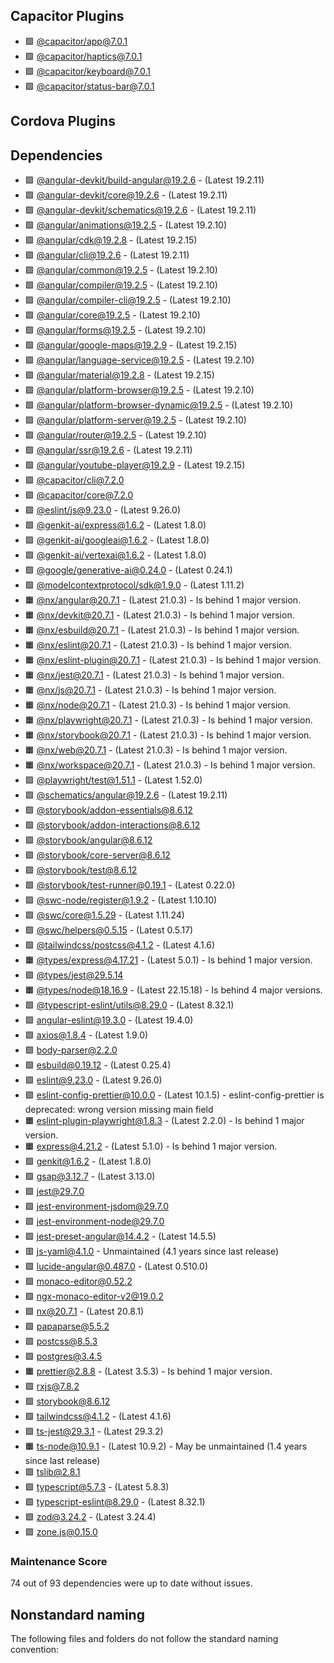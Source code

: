 ## Capacitor Plugins

- 🟩 [@capacitor/app@7.0.1](https://github.com/ionic-team/capacitor-plugins.git)
- 🟩 [@capacitor/haptics@7.0.1](https://github.com/ionic-team/capacitor-plugins.git)
- 🟩 [@capacitor/keyboard@7.0.1](https://github.com/ionic-team/capacitor-plugins.git)
- 🟩 [@capacitor/status-bar@7.0.1](https://github.com/ionic-team/capacitor-plugins.git)
## Cordova Plugins

## Dependencies

- 🟩 [@angular-devkit/build-angular@19.2.6](https://github.com/angular/angular-cli.git) - (Latest 19.2.11)
- 🟩 [@angular-devkit/core@19.2.6](https://github.com/angular/angular-cli.git) - (Latest 19.2.11)
- 🟩 [@angular-devkit/schematics@19.2.6](https://github.com/angular/angular-cli.git) - (Latest 19.2.11)
- 🟩 [@angular/animations@19.2.5](https://github.com/angular/angular.git) - (Latest 19.2.10)
- 🟩 [@angular/cdk@19.2.8](https://github.com/angular/components.git) - (Latest 19.2.15)
- 🟩 [@angular/cli@19.2.6](https://github.com/angular/angular-cli.git) - (Latest 19.2.11)
- 🟩 [@angular/common@19.2.5](https://github.com/angular/angular.git) - (Latest 19.2.10)
- 🟩 [@angular/compiler@19.2.5](https://github.com/angular/angular.git) - (Latest 19.2.10)
- 🟩 [@angular/compiler-cli@19.2.5](https://github.com/angular/angular.git) - (Latest 19.2.10)
- 🟩 [@angular/core@19.2.5](https://github.com/angular/angular.git) - (Latest 19.2.10)
- 🟩 [@angular/forms@19.2.5](https://github.com/angular/angular.git) - (Latest 19.2.10)
- 🟩 [@angular/google-maps@19.2.9](https://github.com/angular/components.git) - (Latest 19.2.15)
- 🟩 [@angular/language-service@19.2.5](https://github.com/angular/angular.git) - (Latest 19.2.10)
- 🟩 [@angular/material@19.2.8](https://github.com/angular/components.git) - (Latest 19.2.15)
- 🟩 [@angular/platform-browser@19.2.5](https://github.com/angular/angular.git) - (Latest 19.2.10)
- 🟩 [@angular/platform-browser-dynamic@19.2.5](https://github.com/angular/angular.git) - (Latest 19.2.10)
- 🟩 [@angular/platform-server@19.2.5](https://github.com/angular/angular.git) - (Latest 19.2.10)
- 🟩 [@angular/router@19.2.5](https://github.com/angular/angular.git) - (Latest 19.2.10)
- 🟩 [@angular/ssr@19.2.6](https://github.com/angular/angular-cli.git) - (Latest 19.2.11)
- 🟩 [@angular/youtube-player@19.2.9](https://github.com/angular/components.git) - (Latest 19.2.15)
- 🟩 [@capacitor/cli@7.2.0](https://github.com/ionic-team/capacitor.git)
- 🟩 [@capacitor/core@7.2.0](https://github.com/ionic-team/capacitor.git)
- 🟩 [@eslint/js@9.23.0](https://github.com/eslint/eslint.git) - (Latest 9.26.0)
- 🟩 [@genkit-ai/express@1.6.2](https://github.com/firebase/genkit.git) - (Latest 1.8.0)
- 🟩 [@genkit-ai/googleai@1.6.2](https://github.com/firebase/genkit.git) - (Latest 1.8.0)
- 🟩 [@genkit-ai/vertexai@1.6.2](https://github.com/firebase/genkit.git) - (Latest 1.8.0)
- 🟩 [@google/generative-ai@0.24.0](https://github.com/google/generative-ai-js.git) - (Latest 0.24.1)
- 🟩 [@modelcontextprotocol/sdk@1.9.0](https://github.com/modelcontextprotocol/typescript-sdk.git) - (Latest 1.11.2)
- 🟧 [@nx/angular@20.7.1](https://github.com/nrwl/nx.git) - (Latest 21.0.3) - Is behind 1 major version.
- 🟧 [@nx/devkit@20.7.1](https://github.com/nrwl/nx.git) - (Latest 21.0.3) - Is behind 1 major version.
- 🟧 [@nx/esbuild@20.7.1](https://github.com/nrwl/nx.git) - (Latest 21.0.3) - Is behind 1 major version.
- 🟧 [@nx/eslint@20.7.1](https://github.com/nrwl/nx.git) - (Latest 21.0.3) - Is behind 1 major version.
- 🟧 [@nx/eslint-plugin@20.7.1](https://github.com/nrwl/nx.git) - (Latest 21.0.3) - Is behind 1 major version.
- 🟧 [@nx/jest@20.7.1](https://github.com/nrwl/nx.git) - (Latest 21.0.3) - Is behind 1 major version.
- 🟧 [@nx/js@20.7.1](https://github.com/nrwl/nx.git) - (Latest 21.0.3) - Is behind 1 major version.
- 🟧 [@nx/node@20.7.1](https://github.com/nrwl/nx.git) - (Latest 21.0.3) - Is behind 1 major version.
- 🟧 [@nx/playwright@20.7.1](https://github.com/nrwl/nx.git) - (Latest 21.0.3) - Is behind 1 major version.
- 🟧 [@nx/storybook@20.7.1](https://github.com/nrwl/nx.git) - (Latest 21.0.3) - Is behind 1 major version.
- 🟧 [@nx/web@20.7.1](https://github.com/nrwl/nx.git) - (Latest 21.0.3) - Is behind 1 major version.
- 🟧 [@nx/workspace@20.7.1](https://github.com/nrwl/nx.git) - (Latest 21.0.3) - Is behind 1 major version.
- 🟩 [@playwright/test@1.51.1](https://github.com/microsoft/playwright.git) - (Latest 1.52.0)
- 🟩 [@schematics/angular@19.2.6](https://github.com/angular/angular-cli.git) - (Latest 19.2.11)
- 🟩 [@storybook/addon-essentials@8.6.12](https://github.com/storybookjs/storybook.git)
- 🟩 [@storybook/addon-interactions@8.6.12](https://github.com/storybookjs/storybook.git)
- 🟩 [@storybook/angular@8.6.12](https://github.com/storybookjs/storybook.git)
- 🟩 [@storybook/core-server@8.6.12](https://github.com/storybookjs/storybook.git)
- 🟩 [@storybook/test@8.6.12](https://github.com/storybookjs/storybook.git)
- 🟩 [@storybook/test-runner@0.19.1](https://github.com/storybookjs/test-runner.git) - (Latest 0.22.0)
- 🟩 [@swc-node/register@1.9.2](https://github.com/swc-project/swc-node.git) - (Latest 1.10.10)
- 🟩 [@swc/core@1.5.29](https://github.com/swc-project/swc.git) - (Latest 1.11.24)
- 🟩 [@swc/helpers@0.5.15](https://github.com/swc-project/swc.git) - (Latest 0.5.17)
- 🟩 [@tailwindcss/postcss@4.1.2](https://github.com/tailwindlabs/tailwindcss.git) - (Latest 4.1.6)
- 🟧 [@types/express@4.17.21](https://github.com/DefinitelyTyped/DefinitelyTyped.git) - (Latest 5.0.1) - Is behind 1 major version.
- 🟩 [@types/jest@29.5.14](https://github.com/DefinitelyTyped/DefinitelyTyped.git)
- 🟧 [@types/node@18.16.9](https://github.com/DefinitelyTyped/DefinitelyTyped.git) - (Latest 22.15.18) - Is behind 4 major versions.
- 🟩 [@typescript-eslint/utils@8.29.0](https://github.com/typescript-eslint/typescript-eslint.git) - (Latest 8.32.1)
- 🟩 [angular-eslint@19.3.0](https://github.com/angular-eslint/angular-eslint.git) - (Latest 19.4.0)
- 🟩 [axios@1.8.4](https://github.com/axios/axios.git) - (Latest 1.9.0)
- 🟩 [body-parser@2.2.0](https://github.com/expressjs/body-parser.git)
- 🟩 [esbuild@0.19.12](https://github.com/evanw/esbuild.git) - (Latest 0.25.4)
- 🟩 [eslint@9.23.0](https://github.com/eslint/eslint.git) - (Latest 9.26.0)
- 🟩 [eslint-config-prettier@10.0.0](https://github.com/prettier/eslint-config-prettier.git) - (Latest 10.1.5) - eslint-config-prettier is deprecated: wrong version missing main field
- 🟧 [eslint-plugin-playwright@1.8.3](https://github.com/playwright-community/eslint-plugin-playwright.git) - (Latest 2.2.0) - Is behind 1 major version.
- 🟧 [express@4.21.2](https://github.com/expressjs/express.git) - (Latest 5.1.0) - Is behind 1 major version.
- 🟩 [genkit@1.6.2](https://github.com/firebase/genkit.git) - (Latest 1.8.0)
- 🟩 [gsap@3.12.7](https://github.com/greensock/GSAP.git) - (Latest 3.13.0)
- 🟩 [jest@29.7.0](https://github.com/jestjs/jest.git)
- 🟩 [jest-environment-jsdom@29.7.0](https://github.com/jestjs/jest.git)
- 🟩 [jest-environment-node@29.7.0](https://github.com/jestjs/jest.git)
- 🟩 [jest-preset-angular@14.4.2](https://github.com/thymikee/jest-preset-angular.git) - (Latest 14.5.5)
- 🟥 [js-yaml@4.1.0](https://github.com/nodeca/js-yaml.git) - Unmaintained (4.1 years since last release)
- 🟩 [lucide-angular@0.487.0](https://github.com/lucide-icons/lucide.git) - (Latest 0.510.0)
- 🟩 [monaco-editor@0.52.2](https://github.com/microsoft/monaco-editor)
- 🟩 [ngx-monaco-editor-v2@19.0.2](https://github.com/miki995/ngx-monaco-editor-v2.git)
- 🟩 [nx@20.7.1](https://github.com/nrwl/nx.git) - (Latest 20.8.1)
- 🟩 [papaparse@5.5.2](https://github.com/mholt/PapaParse.git)
- 🟩 [postcss@8.5.3](https://github.com/postcss/postcss.git)
- 🟩 [postgres@3.4.5](https://github.com/porsager/postgres.git)
- 🟧 [prettier@2.8.8](https://github.com/prettier/prettier.git) - (Latest 3.5.3) - Is behind 1 major version.
- 🟩 [rxjs@7.8.2](https://github.com/reactivex/rxjs.git)
- 🟩 [storybook@8.6.12](https://github.com/storybookjs/storybook.git)
- 🟩 [tailwindcss@4.1.2](https://github.com/tailwindlabs/tailwindcss.git) - (Latest 4.1.6)
- 🟩 [ts-jest@29.3.1](https://github.com/kulshekhar/ts-jest.git) - (Latest 29.3.2)
- 🟧 [ts-node@10.9.1](https://github.com/TypeStrong/ts-node.git) - (Latest 10.9.2) - May be unmaintained (1.4 years since last release)
- 🟩 [tslib@2.8.1](https://github.com/Microsoft/tslib.git)
- 🟩 [typescript@5.7.3](https://github.com/microsoft/TypeScript.git) - (Latest 5.8.3)
- 🟩 [typescript-eslint@8.29.0](https://github.com/typescript-eslint/typescript-eslint.git) - (Latest 8.32.1)
- 🟩 [zod@3.24.2](https://github.com/colinhacks/zod.git) - (Latest 3.24.4)
- 🟩 [zone.js@0.15.0](https://github.com/angular/angular.git)
### Maintenance Score
74 out of 93 dependencies were up to date without issues.



## Nonstandard naming
The following files and folders do not follow the standard naming convention:

